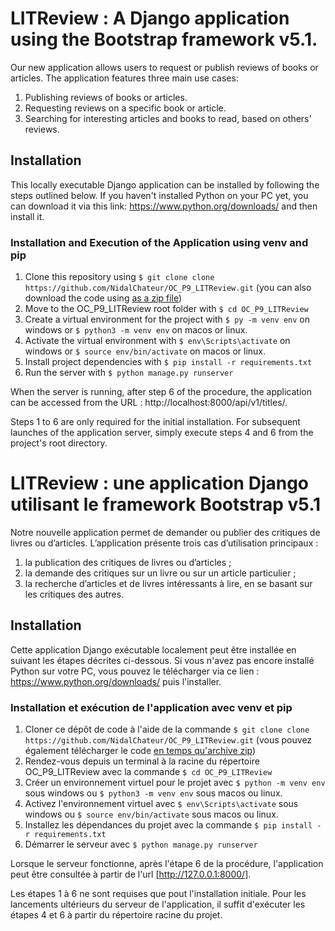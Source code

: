 # LITReview : A Django application using the Bootstrap framework v5.1.


Our new application allows users to request or publish reviews of books or articles. The application features three main use cases:

1. Publishing reviews of books or articles.
2. Requesting reviews on a specific book or article.
3. Searching for interesting articles and books to read, based on others' reviews.

## Installation

This locally executable Django application can be installed by following the steps outlined below. If you haven't installed Python on your PC yet, you can download it via this link: https://www.python.org/downloads/ and then install it.


### Installation and Execution of the Application using venv and pip

1. Clone this repository using `$ git clone clone https://github.com/NidalChateur/OC_P9_LITReview.git` (you can also download the code using [as a zip file](https://github.com/NidalChateur/OC_P9_LITReview/archive/refs/heads/main.zip))
2. Move to the OC_P9_LITReview root folder with `$ cd OC_P9_LITReview`
3. Create a virtual environment for the project with `$ py -m venv env` on windows or `$ python3 -m venv env` on macos or linux.
4. Activate the virtual environment with `$ env\Scripts\activate` on windows or `$ source env/bin/activate` on macos or linux.
5. Install project dependencies with `$ pip install -r requirements.txt`
6. Run the server with `$ python manage.py runserver`

When the server is running, after step 6 of the procedure, the application can be accessed from the URL : http://localhost:8000/api/v1/titles/.

Steps 1 to 6 are only required for the initial installation. For subsequent launches of the application server, simply execute steps 4 and 6 from the project's root directory.


# LITReview : une application Django utilisant le framework Bootstrap v5.1

Notre nouvelle application permet de demander ou publier des critiques de livres ou d’articles. L’application présente trois cas d’utilisation principaux :

1. la publication des critiques de livres ou d’articles ;
2. la demande des critiques sur un livre ou sur un article particulier ;
3. la recherche d’articles et de livres intéressants à lire, en se basant sur les critiques des autres.

## Installation

Cette application Django exécutable localement peut être installée en suivant les étapes décrites ci-dessous. Si vous n'avez pas encore installé Python sur votre PC, vous pouvez le télécharger via ce lien : https://www.python.org/downloads/ puis l'installer.

### Installation et exécution de l'application avec venv et pip

1. Cloner ce dépôt de code à l'aide de la commande `$ git clone clone https://github.com/NidalChateur/OC_P9_LITReview.git` (vous pouvez également télécharger le code [en temps qu'archive zip](https://github.com/NidalChateur/OC_P9_LITReview/archive/refs/heads/main.zip))
2. Rendez-vous depuis un terminal à la racine du répertoire OC_P9_LITReview avec la commande `$ cd OC_P9_LITReview`
3. Créer un environnement virtuel pour le projet avec `$ python -m venv env` sous windows ou `$ python3 -m venv env` sous macos ou linux.
4. Activez l'environnement virtuel avec `$ env\Scripts\activate` sous windows ou `$ source env/bin/activate` sous macos ou linux.
5. Installez les dépendances du projet avec la commande `$ pip install -r requirements.txt`
6. Démarrer le serveur avec `$ python manage.py runserver`

Lorsque le serveur fonctionne, après l'étape 6 de la procédure, l'application peut être consultée à partir de l'url [http://127.0.0.1:8000/].

Les étapes 1 à 6 ne sont requises que pout l'installation initiale. Pour les lancements ultérieurs du serveur de l'application, il suffit d'exécuter les étapes 4 et 6 à partir du répertoire racine du projet.
